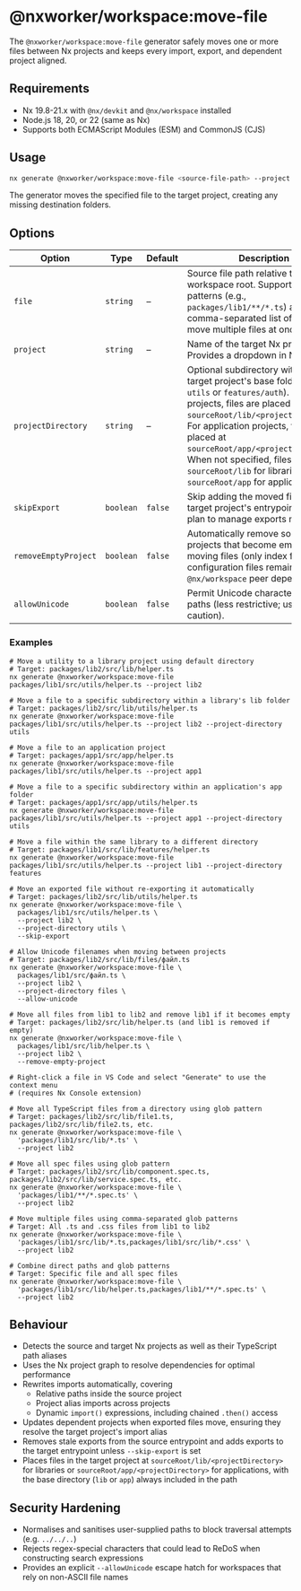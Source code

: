 # @nxworker/workspace:move-file

The `@nxworker/workspace:move-file` generator safely moves one or more files between Nx projects and keeps every import, export, and dependent project aligned.

## Requirements

- Nx 19.8-21.x with `@nx/devkit` and `@nx/workspace` installed
- Node.js 18, 20, or 22 (same as Nx)
- Supports both ECMAScript Modules (ESM) and CommonJS (CJS)

## Usage

```bash
nx generate @nxworker/workspace:move-file <source-file-path> --project <target-project-name>
```

The generator moves the specified file to the target project, creating any missing destination folders.

## Options

| Option | Type | Default | Description |
| --- | --- | --- | --- |
| `file` | `string` | – | Source file path relative to the workspace root. Supports glob patterns (e.g., `packages/lib1/**/*.ts`) and comma-separated list of patterns to move multiple files at once. |
| `project` | `string` | – | Name of the target Nx project. Provides a dropdown in Nx Console. |
| `projectDirectory` | `string` | – | Optional subdirectory within the target project's base folder (e.g., `utils` or `features/auth`). For library projects, files are placed at `sourceRoot/lib/<projectDirectory>`. For application projects, files are placed at `sourceRoot/app/<projectDirectory>`. When not specified, files go to `sourceRoot/lib` for libraries or `sourceRoot/app` for applications. |
| `skipExport` | `boolean` | `false` | Skip adding the moved file to the target project's entrypoint if you plan to manage exports manually. |
| `removeEmptyProject` | `boolean` | `false` | Automatically remove source projects that become empty after moving files (only index file and configuration files remain). Requires `@nx/workspace` peer dependency. |
| `allowUnicode` | `boolean` | `false` | Permit Unicode characters in file paths (less restrictive; use with caution). |

### Examples

```shell
# Move a utility to a library project using default directory
# Target: packages/lib2/src/lib/helper.ts
nx generate @nxworker/workspace:move-file packages/lib1/src/utils/helper.ts --project lib2

# Move a file to a specific subdirectory within a library's lib folder
# Target: packages/lib2/src/lib/utils/helper.ts
nx generate @nxworker/workspace:move-file packages/lib1/src/utils/helper.ts --project lib2 --project-directory utils

# Move a file to an application project
# Target: packages/app1/src/app/helper.ts
nx generate @nxworker/workspace:move-file packages/lib1/src/utils/helper.ts --project app1

# Move a file to a specific subdirectory within an application's app folder
# Target: packages/app1/src/app/utils/helper.ts
nx generate @nxworker/workspace:move-file packages/lib1/src/utils/helper.ts --project app1 --project-directory utils

# Move a file within the same library to a different directory
# Target: packages/lib1/src/lib/features/helper.ts
nx generate @nxworker/workspace:move-file packages/lib1/src/utils/helper.ts --project lib1 --project-directory features

# Move an exported file without re-exporting it automatically
# Target: packages/lib2/src/lib/utils/helper.ts
nx generate @nxworker/workspace:move-file \
  packages/lib1/src/utils/helper.ts \
  --project lib2 \
  --project-directory utils \
  --skip-export

# Allow Unicode filenames when moving between projects
# Target: packages/lib2/src/lib/files/файл.ts
nx generate @nxworker/workspace:move-file \
  packages/lib1/src/файл.ts \
  --project lib2 \
  --project-directory files \
  --allow-unicode

# Move all files from lib1 to lib2 and remove lib1 if it becomes empty
# Target: packages/lib2/src/lib/helper.ts (and lib1 is removed if empty)
nx generate @nxworker/workspace:move-file \
  packages/lib1/src/lib/helper.ts \
  --project lib2 \
  --remove-empty-project

# Right-click a file in VS Code and select "Generate" to use the context menu
# (requires Nx Console extension)

# Move all TypeScript files from a directory using glob pattern
# Target: packages/lib2/src/lib/file1.ts, packages/lib2/src/lib/file2.ts, etc.
nx generate @nxworker/workspace:move-file \
  'packages/lib1/src/lib/*.ts' \
  --project lib2

# Move all spec files using glob pattern
# Target: packages/lib2/src/lib/component.spec.ts, packages/lib2/src/lib/service.spec.ts, etc.
nx generate @nxworker/workspace:move-file \
  'packages/lib1/**/*.spec.ts' \
  --project lib2

# Move multiple files using comma-separated glob patterns
# Target: All .ts and .css files from lib1 to lib2
nx generate @nxworker/workspace:move-file \
  'packages/lib1/src/lib/*.ts,packages/lib1/src/lib/*.css' \
  --project lib2

# Combine direct paths and glob patterns
# Target: Specific file and all spec files
nx generate @nxworker/workspace:move-file \
  'packages/lib1/src/lib/helper.ts,packages/lib1/**/*.spec.ts' \
  --project lib2
```

## Behaviour

- Detects the source and target Nx projects as well as their TypeScript path aliases
- Uses the Nx project graph to resolve dependencies for optimal performance
- Rewrites imports automatically, covering
  - Relative paths inside the source project
  - Project alias imports across projects
  - Dynamic `import()` expressions, including chained `.then()` access
- Updates dependent projects when exported files move, ensuring they resolve the target project's import alias
- Removes stale exports from the source entrypoint and adds exports to the target entrypoint unless `--skip-export` is set
- Places files in the target project at `sourceRoot/lib/<projectDirectory>` for libraries or `sourceRoot/app/<projectDirectory>` for applications, with the base directory (`lib` or `app`) always included in the path

## Security Hardening

- Normalises and sanitises user-supplied paths to block traversal attempts (e.g. `../../..`)
- Rejects regex-special characters that could lead to ReDoS when constructing search expressions
- Provides an explicit `--allowUnicode` escape hatch for workspaces that rely on non-ASCII file names
